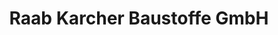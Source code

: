 ---
title: "Raab Karcher Baustoffe GmbH"
url: /kiel/raab-karcher-baustoffe-gmbh/
shop: Baustoffe
---